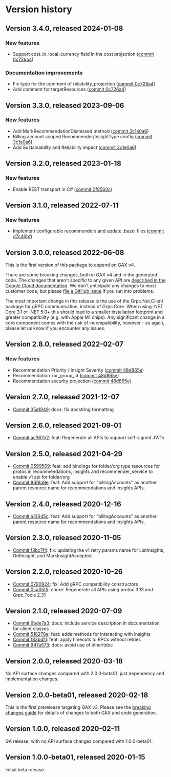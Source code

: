 # Version history

## Version 3.4.0, released 2024-01-08

### New features

- Support cost_in_local_currency field in the cost projection ([commit 0c726a4](https://github.com/googleapis/google-cloud-dotnet/commit/0c726a49180253efe4447dea6e07611962569fba))

### Documentation improvements

- Fix typo for the comment of reliability_projection ([commit 0c726a4](https://github.com/googleapis/google-cloud-dotnet/commit/0c726a49180253efe4447dea6e07611962569fba))
- Add comment for targetResources ([commit 0c726a4](https://github.com/googleapis/google-cloud-dotnet/commit/0c726a49180253efe4447dea6e07611962569fba))

## Version 3.3.0, released 2023-09-06

### New features

- Add MarkRecommendationDismissed method ([commit 3c1e0a6](https://github.com/googleapis/google-cloud-dotnet/commit/3c1e0a6f137f2ef7d2ac35b7cba98121848f17b7))
- Billing account scoped Recommender/InsightType config ([commit 3c1e0a6](https://github.com/googleapis/google-cloud-dotnet/commit/3c1e0a6f137f2ef7d2ac35b7cba98121848f17b7))
- Add Sustainability and Reliability impact ([commit 3c1e0a6](https://github.com/googleapis/google-cloud-dotnet/commit/3c1e0a6f137f2ef7d2ac35b7cba98121848f17b7))

## Version 3.2.0, released 2023-01-18

### New features

- Enable REST transport in C# ([commit 0f8560c](https://github.com/googleapis/google-cloud-dotnet/commit/0f8560c840725bf41bc060c8beecafc7d99f38eb))

## Version 3.1.0, released 2022-07-11

### New features

- Implement configurable recommenders and  update .bazel files ([commit d7c46bf](https://github.com/googleapis/google-cloud-dotnet/commit/d7c46bfa4491005632e4473aa4c88d965a952c98))

## Version 3.0.0, released 2022-06-08

This is the first version of this package to depend on GAX v4.

There are some breaking changes, both in GAX v4 and in the generated
code. The changes that aren't specific to any given API are [described in the Google Cloud
documentation](https://cloud.google.com/dotnet/docs/reference/help/breaking-gax4).
We don't anticipate any changes to most customer code, but please [file a
GitHub issue](https://github.com/googleapis/google-cloud-dotnet/issues/new/choose)
if you run into problems.

The most important change in this release is the use of the Grpc.Net.Client package
for gRPC communication, instead of Grpc.Core. When using .NET Core 3.1 or .NET 5.0+
this should lead to a smaller installation footprint and greater compatibility (e.g.
with Apple M1 chips). Any significant change in a core component comes with the risk
of incompatibility, however - so again, please let us know if you encounter any
issues.
## Version 2.8.0, released 2022-02-07

### New features

- Recommendation Priority / Insight Severity ([commit 48d865e](https://github.com/googleapis/google-cloud-dotnet/commit/48d865e3f409f641d5bc628c5b00eb83f0d4b21a))
- Recommendation xor_group_id ([commit 48d865e](https://github.com/googleapis/google-cloud-dotnet/commit/48d865e3f409f641d5bc628c5b00eb83f0d4b21a))
- Recommendation security projection ([commit 48d865e](https://github.com/googleapis/google-cloud-dotnet/commit/48d865e3f409f641d5bc628c5b00eb83f0d4b21a))
## Version 2.7.0, released 2021-12-07

- [Commit 35a1949](https://github.com/googleapis/google-cloud-dotnet/commit/35a1949): docs: fix docstring formatting
## Version 2.6.0, released 2021-09-01

- [Commit ac367e2](https://github.com/googleapis/google-cloud-dotnet/commit/ac367e2): feat: Regenerate all APIs to support self-signed JWTs

## Version 2.5.0, released 2021-04-29

- [Commit 0599569](https://github.com/googleapis/google-cloud-dotnet/commit/0599569): feat: add bindings for folder/org type resources for protos in recommendations, insights and recommender_service to enable v1 api for folder/org
- [Commit 86f8a9e](https://github.com/googleapis/google-cloud-dotnet/commit/86f8a9e): feat: Add support for "billingAccounts" as another parent resource name for recommendations and insights APIs.

## Version 2.4.0, released 2020-12-16

- [Commit a13645c](https://github.com/googleapis/google-cloud-dotnet/commit/a13645c): feat: Add support for "billingAccounts" as another parent resource name for recommendations and insights APIs.

## Version 2.3.0, released 2020-11-05

- [Commit f3bc7f4](https://github.com/googleapis/google-cloud-dotnet/commit/f3bc7f4): fix: updating the v1 retry params name for ListInsights, GetInsight, and MarkInsightAccepted.

## Version 2.2.0, released 2020-10-26

- [Commit 0790924](https://github.com/googleapis/google-cloud-dotnet/commit/0790924): fix: Add gRPC compatibility constructors
- [Commit 0ca05f5](https://github.com/googleapis/google-cloud-dotnet/commit/0ca05f5): chore: Regenerate all APIs using protoc 3.13 and Grpc.Tools 2.31

## Version 2.1.0, released 2020-07-09

- [Commit 6bde7a3](https://github.com/googleapis/google-cloud-dotnet/commit/6bde7a3): docs: include service description in documentation for client classes
- [Commit 518278e](https://github.com/googleapis/google-cloud-dotnet/commit/518278e): feat: adds methods for interacting with insights
- [Commit f83bdf1](https://github.com/googleapis/google-cloud-dotnet/commit/f83bdf1): feat: apply timeouts to RPCs without retries
- [Commit 947a573](https://github.com/googleapis/google-cloud-dotnet/commit/947a573): docs: avoid use of inheritdoc

## Version 2.0.0, released 2020-03-18

No API surface changes compared with 2.0.0-beta01, just dependency
and implementation changes.

## Version 2.0.0-beta01, released 2020-02-18

This is the first prerelease targeting GAX v3. Please see the [breaking changes
guide](https://cloud.google.com/dotnet/docs/reference/help/breaking-gax2)
for details of changes to both GAX and code generation.

## Version 1.0.0, released 2020-02-11

GA release, with no API surface changes compared with 1.0.0-beta01.

## Version 1.0.0-beta01, released 2020-01-15

Initial beta release.

